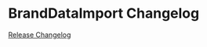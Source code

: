 # BrandDataImport Changelog

[Release Changelog](https://github.com/fond-of-spryker/brand-data-import/releases)
